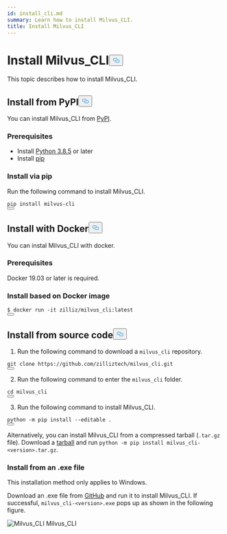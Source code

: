 ```yaml
---
id: install_cli.md
summary: Learn how to install Milvus_CLI.
title: Install Milvus_CLI
---
```

<h1 id="Install-MilvusCLI" class="common-anchor-header">Install Milvus_CLI<button data-href="#Install-MilvusCLI" class="anchor-icon" translate="no">
      <svg translate="no"
        aria-hidden="true"
        focusable="false"
        height="20"
        version="1.1"
        viewBox="0 0 16 16"
        width="16"
      >
        <path
          fill="#0092E4"
          fill-rule="evenodd"
          d="M4 9h1v1H4c-1.5 0-3-1.69-3-3.5S2.55 3 4 3h4c1.45 0 3 1.69 3 3.5 0 1.41-.91 2.72-2 3.25V8.59c.58-.45 1-1.27 1-2.09C10 5.22 8.98 4 8 4H4c-.98 0-2 1.22-2 2.5S3 9 4 9zm9-3h-1v1h1c1 0 2 1.22 2 2.5S13.98 12 13 12H9c-.98 0-2-1.22-2-2.5 0-.83.42-1.64 1-2.09V6.25c-1.09.53-2 1.84-2 3.25C6 11.31 7.55 13 9 13h4c1.45 0 3-1.69 3-3.5S14.5 6 13 6z"
        ></path>
      </svg>
    </button></h1><p>This topic describes how to install Milvus_CLI.</p>
<h2 id="Install-from-PyPI" class="common-anchor-header">Install from PyPI<button data-href="#Install-from-PyPI" class="anchor-icon" translate="no">
      <svg translate="no"
        aria-hidden="true"
        focusable="false"
        height="20"
        version="1.1"
        viewBox="0 0 16 16"
        width="16"
      >
        <path
          fill="#0092E4"
          fill-rule="evenodd"
          d="M4 9h1v1H4c-1.5 0-3-1.69-3-3.5S2.55 3 4 3h4c1.45 0 3 1.69 3 3.5 0 1.41-.91 2.72-2 3.25V8.59c.58-.45 1-1.27 1-2.09C10 5.22 8.98 4 8 4H4c-.98 0-2 1.22-2 2.5S3 9 4 9zm9-3h-1v1h1c1 0 2 1.22 2 2.5S13.98 12 13 12H9c-.98 0-2-1.22-2-2.5 0-.83.42-1.64 1-2.09V6.25c-1.09.53-2 1.84-2 3.25C6 11.31 7.55 13 9 13h4c1.45 0 3-1.69 3-3.5S14.5 6 13 6z"
        ></path>
      </svg>
    </button></h2><p>You can install Milvus_CLI from <a href="https://pypi.org/project/milvus-cli/">PyPI</a>.</p>
<h3 id="Prerequisites" class="common-anchor-header">Prerequisites</h3><ul>
<li>Install <a href="https://www.python.org/downloads/release/python-385/">Python 3.8.5</a> or later</li>
<li>Install <a href="https://pip.pypa.io/en/stable/installation/">pip</a></li>
</ul>
<h3 id="Install-via-pip" class="common-anchor-header">Install via pip</h3><p>Run the following command to install Milvus_CLI.</p>
<pre><code translate="no" class="language-shell">pip install milvus-cli
<button class="copy-code-btn"></button></code></pre>
<h2 id="Install-with-Docker" class="common-anchor-header">Install with Docker<button data-href="#Install-with-Docker" class="anchor-icon" translate="no">
      <svg translate="no"
        aria-hidden="true"
        focusable="false"
        height="20"
        version="1.1"
        viewBox="0 0 16 16"
        width="16"
      >
        <path
          fill="#0092E4"
          fill-rule="evenodd"
          d="M4 9h1v1H4c-1.5 0-3-1.69-3-3.5S2.55 3 4 3h4c1.45 0 3 1.69 3 3.5 0 1.41-.91 2.72-2 3.25V8.59c.58-.45 1-1.27 1-2.09C10 5.22 8.98 4 8 4H4c-.98 0-2 1.22-2 2.5S3 9 4 9zm9-3h-1v1h1c1 0 2 1.22 2 2.5S13.98 12 13 12H9c-.98 0-2-1.22-2-2.5 0-.83.42-1.64 1-2.09V6.25c-1.09.53-2 1.84-2 3.25C6 11.31 7.55 13 9 13h4c1.45 0 3-1.69 3-3.5S14.5 6 13 6z"
        ></path>
      </svg>
    </button></h2><p>You can instal Milvus_CLI with docker.</p>
<h3 id="Prerequisites" class="common-anchor-header">Prerequisites</h3><p>Docker 19.03 or later is required.</p>
<h3 id="Install-based-on-Docker-image" class="common-anchor-header">Install based on Docker image</h3><pre><code translate="no" class="language-shell"><span class="hljs-meta prompt_">$ </span><span class="language-bash">docker run -it zilliz/milvus_cli:latest</span>
<button class="copy-code-btn"></button></code></pre>
<h2 id="Install-from-source-code" class="common-anchor-header">Install from source code<button data-href="#Install-from-source-code" class="anchor-icon" translate="no">
      <svg translate="no"
        aria-hidden="true"
        focusable="false"
        height="20"
        version="1.1"
        viewBox="0 0 16 16"
        width="16"
      >
        <path
          fill="#0092E4"
          fill-rule="evenodd"
          d="M4 9h1v1H4c-1.5 0-3-1.69-3-3.5S2.55 3 4 3h4c1.45 0 3 1.69 3 3.5 0 1.41-.91 2.72-2 3.25V8.59c.58-.45 1-1.27 1-2.09C10 5.22 8.98 4 8 4H4c-.98 0-2 1.22-2 2.5S3 9 4 9zm9-3h-1v1h1c1 0 2 1.22 2 2.5S13.98 12 13 12H9c-.98 0-2-1.22-2-2.5 0-.83.42-1.64 1-2.09V6.25c-1.09.53-2 1.84-2 3.25C6 11.31 7.55 13 9 13h4c1.45 0 3-1.69 3-3.5S14.5 6 13 6z"
        ></path>
      </svg>
    </button></h2><ol>
<li>Run the following command to download a <code translate="no">milvus_cli</code> repository.</li>
</ol>
<pre><code translate="no" class="language-shell">git clone https://github.com/zilliztech/milvus_cli.git
<button class="copy-code-btn"></button></code></pre>
<ol start="2">
<li>Run the following command to enter the <code translate="no">milvus_cli</code> folder.</li>
</ol>
<pre><code translate="no" class="language-shell">cd milvus_cli
<button class="copy-code-btn"></button></code></pre>
<ol start="3">
<li>Run the following command to install Milvus_CLI.</li>
</ol>
<pre><code translate="no" class="language-shell">python -m pip install --editable .
<button class="copy-code-btn"></button></code></pre>
<p>Alternatively, you can install Milvus_CLI from a compressed tarball (<code translate="no">.tar.gz</code> file). Download a <a href="https://github.com/zilliztech/milvus_cli/releases">tarball</a> and run <code translate="no">python -m pip install milvus_cli-&lt;version&gt;.tar.gz</code>.</p>
<h3 id="Install-from-an-exe-file" class="common-anchor-header">Install from an .exe file</h3><div class="alert note"> This installation method only applies to Windows. </div>
<p>Download an .exe file from <a href="https://github.com/zilliztech/milvus_cli/releases">GitHub</a> and run it to install Milvus_CLI.
If successful, <code translate="no">milvus_cli-&lt;version&gt;.exe</code> pops up as shown in the following figure.</p>
<p>
  <span class="img-wrapper">
    <img translate="no" src="/docs/v2.4.x/assets/milvus_cli_exe.png" alt="Milvus_CLI" class="doc-image" id="milvus_cli" />
    <span>Milvus_CLI</span>
  </span>
</p>
